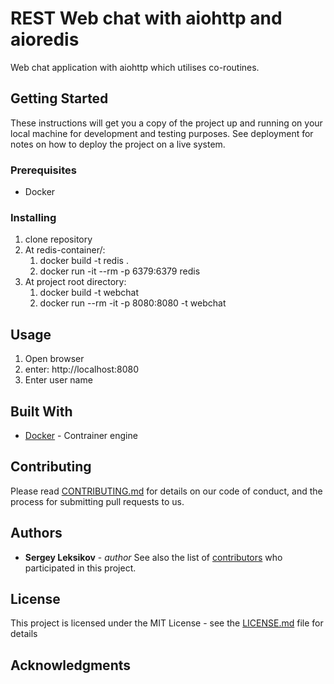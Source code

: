 
# REST Web chat with aiohttp and aioredis

Web chat application with aiohttp which utilises co-routines.

## Getting Started

These instructions will get you a copy of the project up and running on your local machine for development and testing purposes. See deployment for notes on how to deploy the project on a live system.

### Prerequisites
- Docker


### Installing


1. clone repository
2. At redis-container/:
	1. docker build 	-t redis .
	2. docker run -it --rm  -p 6379:6379 redis
3. At project root directory:
	1. docker build -t webchat 
	2. docker run --rm -it -p 8080:8080 -t webchat


## Usage

1. Open browser
2. enter: http://localhost:8080
3. Enter user name
 
## Built With

* [Docker](http://www.docker.com/) - Contrainer engine
## Contributing

Please read [CONTRIBUTING.md](https://gist.github.com/PurpleBooth/b24679402957c63ec426) for details on our code of conduct, and the process for submitting pull requests to us.


## Authors

* **Sergey Leksikov** - *author* 
See also the list of [contributors](https://github.com/your/project/contributors) who participated in this project.

## License

This project is licensed under the MIT License - see the [LICENSE.md](LICENSE.md) file for details

## Acknowledgments

